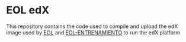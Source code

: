 # EOL edX

This repository contains the code used to compile and upload the edX image used by [EOL](eol.uchile.cl) and [EOL-ENTRENAMIENTO](eol-entrenamiento.uchile.cl) to run the edX platform
